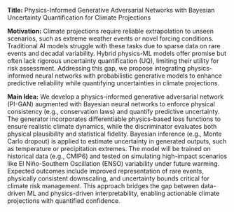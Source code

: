 **Title:** Physics-Informed Generative Adversarial Networks with Bayesian Uncertainty Quantification for Climate Projections  

**Motivation:** Climate projections require reliable extrapolation to unseen scenarios, such as extreme weather events or novel forcing conditions. Traditional AI models struggle with these tasks due to sparse data on rare events and decadal variability. Hybrid physics-ML models offer promise but often lack rigorous uncertainty quantification (UQ), limiting their utility for risk assessment. Addressing this gap, we propose integrating physics-informed neural networks with probabilistic generative models to enhance predictive reliability while quantifying uncertainties in climate projections.  

**Main Idea:** We develop a physics-informed generative adversarial network (PI-GAN) augmented with Bayesian neural networks to enforce physical consistency (e.g., conservation laws) and quantify predictive uncertainty. The generator incorporates differentiable physics-based loss functions to ensure realistic climate dynamics, while the discriminator evaluates both physical plausibility and statistical fidelity. Bayesian inference (e.g., Monte Carlo dropout) is applied to estimate uncertainty in generated outputs, such as temperature or precipitation extremes. The model will be trained on historical data (e.g., CMIP6) and tested on simulating high-impact scenarios like El Niño-Southern Oscillation (ENSO) variability under future warming. Expected outcomes include improved representation of rare events, physically consistent downscaling, and uncertainty bounds critical for climate risk management. This approach bridges the gap between data-driven ML and physics-driven interpretability, enabling actionable climate projections with quantified confidence.
